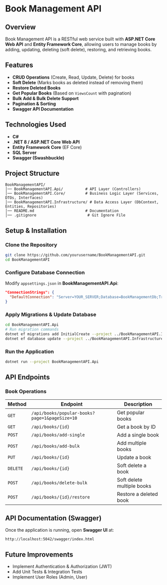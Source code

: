 # Book Management API

## Overview

Book Management API is a RESTful web service built with **ASP.NET Core Web API** and **Entity Framework Core**, allowing users to manage books by adding, updating, deleting (soft delete), restoring, and retrieving books.

## Features

-  **CRUD Operations** (Create, Read, Update, Delete) for books
-  **Soft Delete** (Marks books as deleted instead of removing them)
-  **Restore Deleted Books**
-  **Get Popular Books** (Based on `ViewsCount` with pagination)
-  **Bulk Add & Bulk Delete Support**
-  **Pagination & Sorting**
-  **Swagger API Documentation**

## Technologies Used

- **C#**
- **.NET 8 / ASP.NET Core Web API**
- **Entity Framework Core** (EF Core)
- **SQL Server**
- **Swagger (Swashbuckle)**

## Project Structure

```
BookManagementAPI/
│── BookManagementAPI.Api/          # API Layer (Controllers)
│── BookManagementAPI.Core/         # Business Logic Layer (Services, DTOs, Interfaces)
│── BookManagementAPI.Infrastructure/ # Data Access Layer (DbContext, Entities, Repositories)
│── README.md                       # Documentation
│── .gitignore                       # Git Ignore File
```

## Setup & Installation

### Clone the Repository

```sh
git clone https://github.com/yourusername/BookManagementAPI.git
cd BookManagementAPI
```

### Configure Database Connection

Modify `appsettings.json` in **BookManagementAPI.Api**:

```json
"ConnectionStrings": {
  "DefaultConnection": "Server=YOUR_SERVER;Database=BookManagementDb;Trusted_Connection=True;"
}
```

### Apply Migrations & Update Database

```sh
cd BookManagementAPI.Api
# Run migration commands
dotnet ef migrations add InitialCreate --project ../BookManagementAPI.Infrastructure --startup-project .
dotnet ef database update --project ../BookManagementAPI.Infrastructure --startup-project .
```

### Run the Application

```sh
dotnet run --project BookManagementAPI.Api
```

## API Endpoints

### **Book Operations**

| Method   | Endpoint                                      | Description                |
| -------- | --------------------------------------------- | -------------------------- |
| `GET`    | `/api/books/popular-books?page=1&pageSize=10` | Get popular books          |
| `GET`    | `/api/books/{id}`                             | Get a book by ID           |
| `POST`   | `/api/books/add-single`                       | Add a single book          |
| `POST`   | `/api/books/add-bulk`                         | Add multiple books         |
| `PUT`    | `/api/books/{id}`                             | Update a book              |
| `DELETE` | `/api/books/{id}`                             | Soft delete a book         |
| `POST`   | `/api/books/delete-bulk`                      | Soft delete multiple books |
| `POST`   | `/api/books/{id}/restore`                     | Restore a deleted book     |

## API Documentation (Swagger)

Once the application is running, open **Swagger UI** at:

```
http://localhost:5042/swagger/index.html
```

## Future Improvements

-  Implement Authentication & Authorization (JWT)
-  Add Unit Tests & Integration Tests
-  Implement User Roles (Admin, User)


